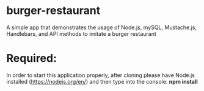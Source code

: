 # burger-restaurant
A simple app that demonstrates the usage of Node.js, mySQL, Mustache.js, Handlebars, and API methods to imitate a burger restaurant

# Required:
In order to start this application properly, after cloning please have Node.js installed (https://nodejs.org/en/) and then type into the console: **npm install**
